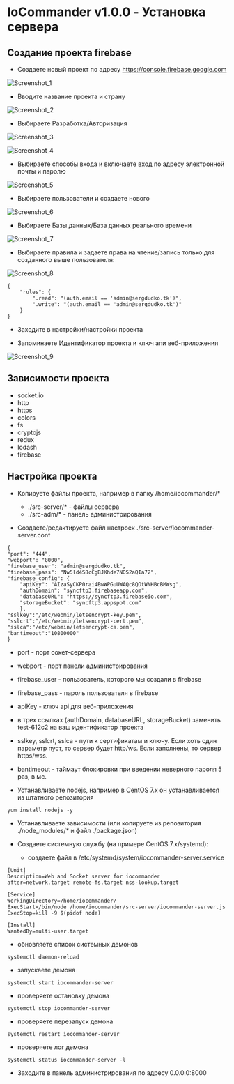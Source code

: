 # IoCommander v1.0.0 - Установка сервера

## Создание проекта firebase

- Создаете новый проект по адресу https://console.firebase.google.com

![Screenshot_1](https://github.com/siarheidudko/iocommander/raw/master/docs/server/img/Screenshot_1.png)

- Вводите название проекта и страну

![Screenshot_2](https://github.com/siarheidudko/iocommander/raw/master/docs/server/img/Screenshot_2.png)

- Выбираете Разработка/Авторизация

![Screenshot_3](https://github.com/siarheidudko/iocommander/raw/master/docs/server/img/Screenshot_3.png)

![Screenshot_4](https://github.com/siarheidudko/iocommander/raw/master/docs/server/img/Screenshot_4.png)

- Выбираете способы входа и включаете вход по адресу электронной почты и паролю

![Screenshot_5](https://github.com/siarheidudko/iocommander/raw/master/docs/server/img/Screenshot_5.png)

- Выбираете пользователи и создаете нового

![Screenshot_6](https://github.com/siarheidudko/iocommander/raw/master/docs/server/img/Screenshot_6.png)

- Выбираете Базы данных/База данных реального времени

![Screenshot_7](https://github.com/siarheidudko/iocommander/raw/master/docs/server/img/Screenshot_7.png)

- Выбираете правила и задаете права на чтение/запись только для созданного выше пользователя:

![Screenshot_8](https://github.com/siarheidudko/iocommander/raw/master/docs/server/img/Screenshot_8.png)

```
{
	"rules": {
		".read": "(auth.email == 'admin@sergdudko.tk')",
		".write": "(auth.email == 'admin@sergdudko.tk')"
	}
}
```

- Заходите в настройки/настройки проекта

- Запоминаете Идентификатор проекта и ключ апи веб-приложения

![Screenshot_9](https://github.com/siarheidudko/iocommander/raw/master/docs/server/img/Screenshot_9.png)

## Зависимости проекта

- socket.io
- http
- https
- colors
- fs
- cryptojs
- redux
- lodash
- firebase

## Настройка проекта

- Копируете файлы проекта, например в папку /home/iocommander/*

  - ./src-server/* - файлы сервера
  - ./src-adm/* - панель администрирования

- Создаете/редактируете файл настроек ./src-server/iocommander-server.conf

```
{
"port": "444",
"webport": "8000",
"firebase_user": "admin@sergdudko.tk",
"firebase_pass": "Nw5ld4S8cCgBJKhde7NOS2aQIa72",
"firebase_config": {
	"apiKey": "AIzaSyCKP0rai4BwWPGuUWAQc8QOtWNHBcBMWsg",
	"authDomain": "syncftp3.firebaseapp.com",
	"databaseURL": "https://syncftp3.firebaseio.com",
	"storageBucket": "syncftp3.appspot.com"
	},
"sslkey":"/etc/webmin/letsencrypt-key.pem",
"sslcrt":"/etc/webmin/letsencrypt-cert.pem",
"sslca":"/etc/webmin/letsencrypt-ca.pem",
"bantimeout":"10800000"
}
```

  - port - порт сокет-сервера
  - webport - порт панели администрирования
  - firebase_user - пользователь, которого мы создали в firebase
  - firebase_pass - пароль пользователя в firebase
  - apiKey - ключ api для веб-приложения
  - в трех ссылках (authDomain, databaseURL, storageBucket) заменить test-612c2 на ваш идентификатор проекта
  - sslkey, sslcrt, sslca - пути к сертификатам и ключу. Если хоть один параметр пуст, то сервер будет http/ws. Если заполнены, то сервер https/wss.
  - bantimeout - таймаут блокировки при введении неверного пароля 5 раз, в мс.

- Устанавливаете nodejs, например в CentOS 7.x он устанавливается из штатного репозитория

```
yum install nodejs -y
```

- Устанавливаете зависимости (или копируете из репозитория ./node_modules/* и файл ./package.json)

- Создаете системную службу (на примере CentOS 7.x/systemd):

  - создаете файл в /etc/systemd/system/iocommander-server.service
  
```
[Unit]
Description=Web and Socket server for iocommander
after=network.target remote-fs.target nss-lookup.target

[Service]
WorkingDirectory=/home/iocommander/
ExecStart=/bin/node /home/iocommander/src-server/iocommander-server.js
ExecStop=kill -9 $(pidof node)

[Install]
WantedBy=multi-user.target

```

  - обновляете список системных демонов
  
```
systemctl daemon-reload
```

  - запускаете демона
  
```
systemctl start iocommander-server
```

  - проверяете остановку демона
  
```
systemctl stop iocommander-server
```

  - проверяете перезапуск демона
  
```
systemctl restart iocommander-server
```

  - проверяете лог демона
  
```
systemctl status iocommander-server -l
```

- Заходите в панель администрирования по адресу 0.0.0.0:8000
